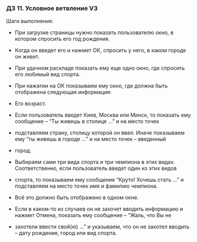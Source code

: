 ### ДЗ 11. Условное ветвление V3

Шаги выполнения:
* При загрузке страницы нужно показать пользователю окно, в котором спросить его год рождения.
* Когда он введет его и нажмет ОК, спросить у него, в каком городе он живет.
* При удачном раскладе показать ему еще одно окно, где спросить его любимый вид спорта.
* При нажатии на ОК показываем ему окно, где должна быть отображена следующая информация:
* Его возраст.
* Если пользователь введет Киев, Москва или Минск, то показать ему сообщение – “Ты живешь в столице …” и на место точек
* подставляем страну, столицу которой он ввел. Иначе показываем ему “ты живешь в городе …” и на место точек – введенный
* город.
* Выбираем сами три вида спорта и три чемпиона в этих видах. Соответственно, если пользователь введет один из этих видов
* спорта, то показываем ему сообщение “Круто! Хочешь стать …” и подставляем на место точек имя и фамилию чемпиона.

* Всё это должно быть отображено в одном окне.

* Если в каком-то из случаев он не захочет вводить информацию и нажмет Отмена, показать ему сообщение – “Жаль, что Вы не
* захотели ввести свой(ю) …” и указываем, что он не захотел вводить – дату рождения, город или вид спорта.